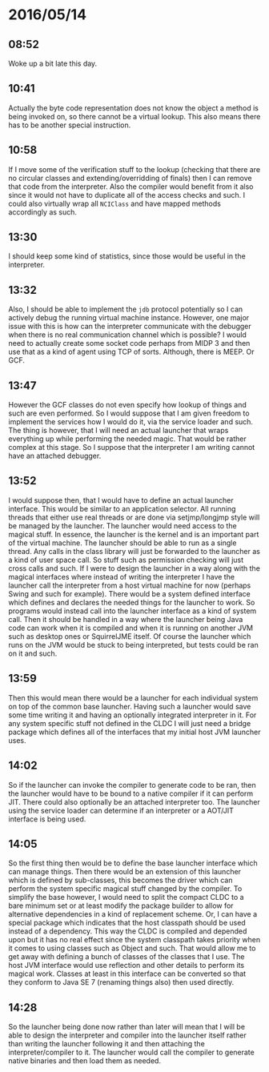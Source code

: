 # 2016/05/14

## 08:52

Woke up a bit late this day.

## 10:41

Actually the byte code representation does not know the object a method is
being invoked on, so there cannot be a virtual lookup. This also means there
has to be another special instruction.

## 10:58

If I move some of the verification stuff to the lookup (checking that there
are no circular classes and extending/overridding of finals) then I can remove
that code from the interpreter. Also the compiler would benefit from it also
since it would not have to duplicate all of the access checks and such. I
could also virtually wrap all `NCIClass` and have mapped methods accordingly
as such.

## 13:30

I should keep some kind of statistics, since those would be useful in the
interpreter.

## 13:32

Also, I should be able to implement the `jdb` protocol potentially so I can
actively debug the running virtual machine instance. However, one major issue
with this is how can the interpreter communicate with the debugger when there
is no real communication channel which is possible? I would need to actually
create some socket code perhaps from MIDP 3 and then use that as a kind of
agent using TCP of sorts. Although, there is MEEP. Or GCF.

## 13:47

However the GCF classes do not even specify how lookup of things and such
are even performed. So I would suppose that I am given freedom to implement
the services how I would do it, via the service loader and such. The thing is
however, that I will need an actual launcher that wraps everything up while
performing the needed magic. That would be rather complex at this stage. So I
suppose that the interpreter I am writing cannot have an attached debugger.

## 13:52

I would suppose then, that I would have to define an actual launcher interface.
This would be similar to an application selector. All running threads that
either use real threads or are done via setjmp/longjmp style will be managed
by the launcher. The launcher would need access to the magical stuff. In
essence, the launcher is the kernel and is an important part of the virtual
machine. The launcher should be able to run as a single thread. Any calls in
the class library will just be forwarded to the launcher as a kind of user
space call. So stuff such as permission checking will just cross calls and
such. If I were to design the launcher in a way along with the magical
interfaces where instead of writing the interpreter I have the launcher call
the interpreter from a host virtual machine for now (perhaps Swing and such
for example). There would be a system defined interface which defines and
declares the needed things for the launcher to work. So programs would instead
call into the launcher interface as a kind of system call. Then it should be
handled in a way where the launcher being Java code can work when it is
compiled and when it is running on another JVM such as desktop ones or
SquirrelJME itself. Of course the launcher which runs on the JVM would be stuck
to being interpreted, but tests could be ran on it and such.

## 13:59

Then this would mean there would be a launcher for each individual system
on top of the common base launcher. Having such a launcher would save some time
writing it and having an optionally integrated interpreter in it. For any
system specific stuff not defined in the CLDC I will just need a bridge package
which defines all of the interfaces that my initial host JVM launcher uses.

## 14:02

So if the launcher can invoke the compiler to generate code to be ran, then the
launcher would have to be bound to a native compiler if it can perform JIT.
There could also optionally be an attached interpreter too. The launcher using
the service loader can determine if an interpreter or a AOT/JIT interface is
being used.

## 14:05

So the first thing then would be to define the base launcher interface which
can manage things. Then there would be an extension of this launcher which is
defined by sub-classes, this becomes the driver which can perform the system
specific magical stuff changed by the compiler. To simplify the base however,
I would need to split the compact CLDC to a bare minimum set or at least
modify the package builder to allow for alternative dependencies in a kind of
replacement scheme. Or, I can have a special package which indicates that the
host classpath should be used instead of a dependency. This way the CLDC is
compiled and depended upon but it has no real effect since the system classpath
takes priority when it comes to using classes such as Object and such. That
would allow me to get away with defining a bunch of classes of the classes
that I use. The host JVM interface would use reflection and other details to
perform its magical work. Classes at least in this interface can be converted
so that they conform to Java SE 7 (renaming things also) then used directly.

## 14:28

So the launcher being done now rather than later will mean that I will be able
to design the interpreter and compiler into the launcher itself rather than
writing the launcher following it and then attaching the interpreter/compiler
to it. The launcher would call the compiler to generate native binaries and
then load them as needed.

